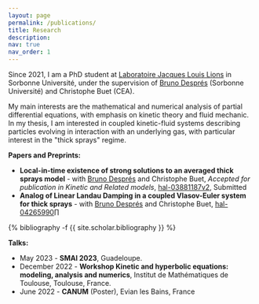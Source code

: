 ```yaml
---
layout: page
permalink: /publications/
title: Research
description: 
nav: true
nav_order: 1
---
```


Since 2021, I am a PhD student at [Laboratoire Jacques Louis Lions](https://www.ljll.math.upmc.fr/fr/?lang=fr) in Sorbonne Université, under the supervision of [Bruno Després](https://www.ljll.math.upmc.fr/despres/) (Sorbonne Université) and Christophe Buet (CEA). 

My main interests are the mathematical and numerical analysis of partial differential equations, with emphasis on kinetic theory and fluid mechanic. In my thesis, I am interested in coupled kinetic-fluid systems describing particles evolving in interaction with an underlying gas, with particular interest in the "thick sprays" regime. 

**Papers and Preprints:**


- **Local-in-time existence of strong solutions to an averaged thick sprays model** - with [Bruno Després](https://www.ljll.math.upmc.fr/despres/) and Christophe Buet, *Accepted for publication in Kinetic and Related models*, [hal-03881187v2](https://hal.science/hal-03881187), Submitted
- **Analog of Linear Landau Damping in a coupled Vlasov-Euler system for thick sprays** - with [Bruno Després](https://www.ljll.math.upmc.fr/despres/) and Christophe Buet, [hal-04265990](https://hal.science/hal-04265990v1)∏

<div class="publications">

{% bibliography -f {{ site.scholar.bibliography }} %}

</div>


**Talks:**

- May 2023 - **SMAI 2023**, Guadeloupe.
- December 2022 - **Workshop Kinetic and hyperbolic equations: modeling, analysis and numerics**, Institut de Mathématiques de Toulouse, Toulouse, France. 
- June 2022 - **CANUM** (Poster), Evian les Bains, France